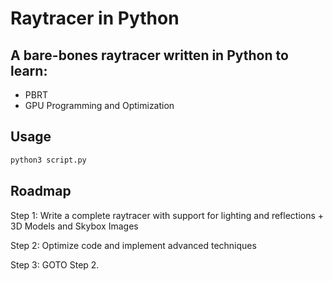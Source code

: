 # Raytracer in Python
## A bare-bones raytracer written in Python to learn:
- PBRT
- GPU Programming and Optimization

## Usage
```sh
python3 script.py
```
## Roadmap
Step 1: Write a complete raytracer with support for lighting and reflections + 3D Models and Skybox Images

Step 2: Optimize code and implement advanced techniques

Step 3: GOTO Step 2.